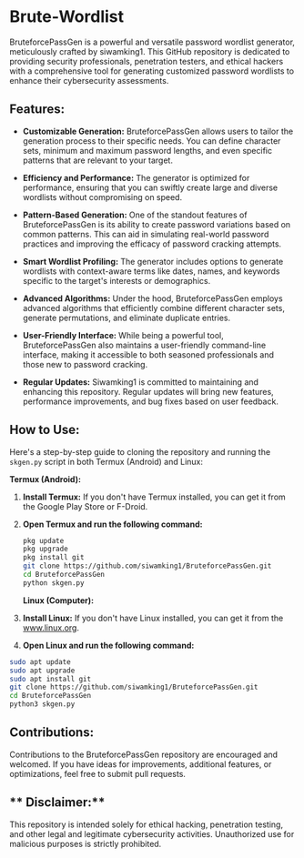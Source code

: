 # **Brute-Wordlist**
BruteforcePassGen is a powerful and versatile password wordlist generator, meticulously crafted by siwamking1. This GitHub repository is dedicated to providing security professionals, penetration testers, and ethical hackers with a comprehensive tool for generating customized password wordlists to enhance their cybersecurity assessments.

## **Features:**

- **Customizable Generation:** BruteforcePassGen allows users to tailor the generation process to their specific needs. You can define character sets, minimum and maximum password lengths, and even specific patterns that are relevant to your target.

- **Efficiency and Performance:** The generator is optimized for performance, ensuring that you can swiftly create large and diverse wordlists without compromising on speed.

- **Pattern-Based Generation:** One of the standout features of BruteforcePassGen is its ability to create password variations based on common patterns. This can aid in simulating real-world password practices and improving the efficacy of password cracking attempts.

- **Smart Wordlist Profiling:** The generator includes options to generate wordlists with context-aware terms like dates, names, and keywords specific to the target's interests or demographics.

- **Advanced Algorithms:** Under the hood, BruteforcePassGen employs advanced algorithms that efficiently combine different character sets, generate permutations, and eliminate duplicate entries.

- **User-Friendly Interface:** While being a powerful tool, BruteforcePassGen also maintains a user-friendly command-line interface, making it accessible to both seasoned professionals and those new to password cracking.

- **Regular Updates:** Siwamking1 is committed to maintaining and enhancing this repository. Regular updates will bring new features, performance improvements, and bug fixes based on user feedback.

## **How to Use:**

Here's a step-by-step guide to cloning the repository and running the `skgen.py` script in both Termux (Android) and Linux:

**Termux (Android):**

1. **Install Termux:**
   If you don't have Termux installed, you can get it from the Google Play Store or F-Droid.

2. **Open Termux and run the following command:**
   ```bash
   pkg update
   pkg upgrade
   pkg install git
   git clone https://github.com/siwamking1/BruteforcePassGen.git
   cd BruteforcePassGen
   python skgen.py
   ```

   **Linux (Computer):**

1. **Install Linux:**
   If you don't have Linux installed, you can get it from the www.linux.org.

2. **Open Linux and run the following command:**
 ```bash  
 sudo apt update
sudo apt upgrade
sudo apt install git
git clone https://github.com/siwamking1/BruteforcePassGen.git
cd BruteforcePassGen
python3 skgen.py
```
## **Contributions:**
Contributions to the BruteforcePassGen repository are encouraged and welcomed. If you have ideas for improvements, additional features, or optimizations, feel free to submit pull requests.

## ** Disclaimer:** 
This repository is intended solely for ethical hacking, penetration testing, and other legal and legitimate cybersecurity activities. Unauthorized use for malicious purposes is strictly prohibited.
